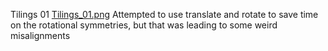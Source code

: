 Tilings 01
[Tilings_01.png](./Tilings_01.png)
Attempted to use translate and rotate to save time on the rotational symmetries, but that was leading to some weird misalignments

